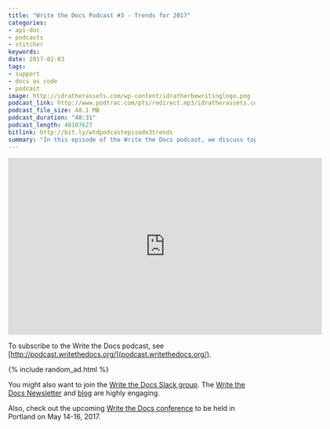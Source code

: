 ```yaml
---
title: "Write the Docs Podcast #3 - Trends for 2017"
categories:
- api-doc
- podcasts
- stitcher
keywords:
date: 2017-02-03
tags:
- support
- docs as code
- podcast
image: http://idratherassets.com/wp-content/idratherbewritinglogo.png
podcast_link: http://www.podtrac.com/pts/redirect.mp3/idratherassets.com/podcasts/wtd_episode_3.mp3
podcast_file_size: 48.1 MB
podcast_duration: "48:31"
podcast_length: 48107627
bitlink: http://bit.ly/wtdpodcastepisode3trends
summary: "In this episode of the Write the Docs podcast, we discuss top technical writing trends for 2017. Chris Ward discusses how more technical writers are interacting with support groups, and even being embedded within support departments. Jared Morgan discusses how docs are being planned for earlier in development cycles, as more product managers are seeing the value of docs. I talk about how more technical writers are treating documentation as code, and the challenges inherent in developer tools and workflows."
---
```


<iframe width="640" height="360" src="https://www.youtube.com/embed/aiZTc6dffng" frameborder="0" allowfullscreen></iframe>

To subscribe to the Write the Docs podcast, see [http://podcast.writethedocs.org/](podcast.writethedocs.org/).

{% include random_ad.html %}

You might also want to join the [Write the Docs Slack group](http://slack.writethedocs.org/). The [Write the Docs Newsletter](http://www.writethedocs.org/newsletter/) and [blog](http://www.writethedocs.org/blog/) are highly engaging.

Also, check out the upcoming [Write the Docs conference](http://www.writethedocs.org/conf/na/2017/) to be held in Portland on May 14-16, 2017.
